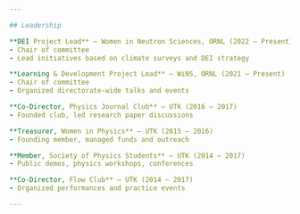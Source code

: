 ```yaml
---

## Leadership 

**DEI Project Lead** – Women in Neutron Sciences, ORNL (2022 – Present)
- Chair of committee
- Lead initiatives based on climate surveys and DEI strategy

**Learning & Development Project Lead** – WiNS, ORNL (2021 – Present)
- Chair of committee
- Organized directorate-wide talks and events

**Co-Director, Physics Journal Club** – UTK (2016 – 2017)
- Founded club, led research paper discussions

**Treasurer, Women in Physics** – UTK (2015 – 2016)
- Founding member, managed funds and outreach

**Member, Society of Physics Students** – UTK (2014 – 2017)
- Public demos, physics workshops, conferences 

**Co-Director, Flow Club** – UTK (2014 – 2017)
- Organized performances and practice events

---
```

